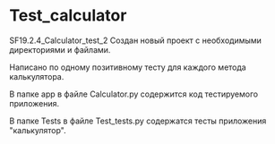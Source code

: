 # Test_calculator
SF19.2.4_Calculator_test_2
Создан новый проект с необходимыми директориями и файлами.

Напиcано по одному позитивному тесту для каждого метода калькулятора.

В папке app в файле Calculator.py содержится код тестируемого приложения.

В папке Tests в файле Test_tests.py содержатся тесты приложения "калькулятор".
